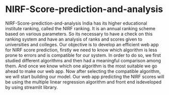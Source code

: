 # NIRF-Score-prediction-and-analysis
NIRF-Score-prediction-and-analysis India has its higher educational institute ranking, called the NIRF ranking. It is an annual ranking scheme based on various parameters. So its necessary to have a check on this ranking system and have an analysis of ranks and scores given to universities and colleges.  Our objective is to develop an efficient web app for NIRF score prediction, firstly we need to know which algorithm is less prone to errors and is compatible for our system. In order to do so, we first studied different algorithms and then had a meaningful comparison among them. And once we know which one algorithm is the most suitable we go ahead to make our web app. Now after selecting the compatible algorithm, we will start building our model. Our web app predicting the NIRF scores will be using the multiple linear regression algorithm and front end isdeveloped by using streamlit library.
